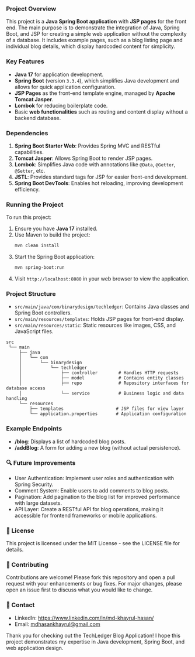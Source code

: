 ### Project Overview

This project is a **Java Spring Boot application** with **JSP pages** for the front end. The main purpose is to demonstrate the integration of Java, Spring Boot, and JSP for creating a simple web application without the complexity of a database. It includes example pages, such as a blog listing page and individual blog details, which display hardcoded content for simplicity.

### Key Features
- **Java 17** for application development.
- **Spring Boot** (version `3.3.4`), which simplifies Java development and allows for quick application configuration.
- **JSP Pages** as the front-end template engine, managed by **Apache Tomcat Jasper**.
- **Lombok** for reducing boilerplate code.
- Basic **web functionalities** such as routing and content display without a backend database.

### Dependencies
1. **Spring Boot Starter Web**: Provides Spring MVC and RESTful capabilities.
2. **Tomcat Jasper**: Allows Spring Boot to render JSP pages.
3. **Lombok**: Simplifies Java code with annotations like `@Data`, `@Getter`, `@Setter`, etc.
4. **JSTL**: Provides standard tags for JSP for easier front-end development.
5. **Spring Boot DevTools**: Enables hot reloading, improving development efficiency.

### Running the Project
To run this project:
1. Ensure you have **Java 17** installed.
2. Use Maven to build the project:
   ```bash
   mvn clean install
   ```
3. Start the Spring Boot application:
   ```bash
   mvn spring-boot:run
   ```
4. Visit `http://localhost:8080` in your web browser to view the application.

### Project Structure
- `src/main/java/com/binarydesign/techledger`: Contains Java classes and Spring Boot controllers.
- `src/main/resources/templates`: Holds JSP pages for front-end display.
- `src/main/resources/static`: Static resources like images, CSS, and JavaScript files.
```
src
 └── main
     ├── java
     │   └── com
     │       └── binarydesign
     │           └── techledger
     │               ├── controller        # Handles HTTP requests
     │               ├── model             # Contains entity classes
     │               ├── repo              # Repository interfaces for database access
     │               └── service           # Business logic and data handling
     └── resources
         ├── templates                    # JSP files for view layer
         └── application.properties       # Application configuration

```


### Example Endpoints
- **/blog**: Displays a list of hardcoded blog posts.
- **/addBlog**: A form for adding a new blog (without actual persistence).

### 🔍 Future Improvements
- User Authentication: Implement user roles and authentication with Spring Security.
- Comment System: Enable users to add comments to blog posts.
- Pagination: Add pagination to the blog list for improved performance with large datasets.
- API Layer: Create a RESTful API for blog operations, making it accessible for frontend frameworks or mobile applications.


### 📜 License
This project is licensed under the MIT License - see the LICENSE file for details.


### 🤝 Contributing
Contributions are welcome! Please fork this repository and open a pull request with your enhancements or bug fixes. For major changes, please open an issue first to discuss what you would like to change.

### 💬 Contact
- LinkedIn: https://www.linkedin.com/in/md-khayrul-hasan/
- Email: mdhasankhayrul@gmail.com

Thank you for checking out the TechLedger Blog Application! I hope this project demonstrates my expertise in Java development, Spring Boot, and web application design.